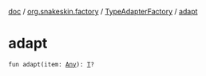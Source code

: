 [doc](../../index.md) / [org.snakeskin.factory](../index.md) / [TypeAdapterFactory](index.md) / [adapt](./adapt.md)

# adapt

`fun adapt(item: `[`Any`](https://kotlinlang.org/api/latest/jvm/stdlib/kotlin/-any/index.html)`): `[`T`](index.md#T)`?`